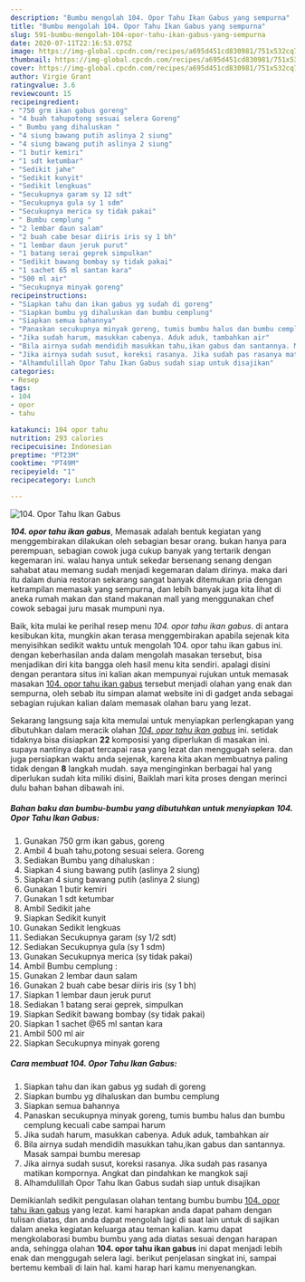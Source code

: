 ```yaml
---
description: "Bumbu mengolah 104. Opor Tahu Ikan Gabus yang sempurna"
title: "Bumbu mengolah 104. Opor Tahu Ikan Gabus yang sempurna"
slug: 591-bumbu-mengolah-104-opor-tahu-ikan-gabus-yang-sempurna
date: 2020-07-11T22:16:53.075Z
image: https://img-global.cpcdn.com/recipes/a695d451cd830981/751x532cq70/104-opor-tahu-ikan-gabus-foto-resep-utama.jpg
thumbnail: https://img-global.cpcdn.com/recipes/a695d451cd830981/751x532cq70/104-opor-tahu-ikan-gabus-foto-resep-utama.jpg
cover: https://img-global.cpcdn.com/recipes/a695d451cd830981/751x532cq70/104-opor-tahu-ikan-gabus-foto-resep-utama.jpg
author: Virgie Grant
ratingvalue: 3.6
reviewcount: 15
recipeingredient:
- "750 grm ikan gabus goreng"
- "4 buah tahupotong sesuai selera Goreng"
- " Bumbu yang dihaluskan "
- "4 siung bawang putih aslinya 2 siung"
- "4 siung bawang putih aslinya 2 siung"
- "1 butir kemiri"
- "1 sdt ketumbar"
- "Sedikit jahe"
- "Sedikit kunyit"
- "Sedikit lengkuas"
- "Secukupnya garam sy 12 sdt"
- "Secukupnya gula sy 1 sdm"
- "Secukupnya merica sy tidak pakai"
- " Bumbu cemplung "
- "2 lembar daun salam"
- "2 buah cabe besar diiris iris sy 1 bh"
- "1 lembar daun jeruk purut"
- "1 batang serai geprek simpulkan"
- "Sedikit bawang bombay sy tidak pakai"
- "1 sachet 65 ml santan kara"
- "500 ml air"
- "Secukupnya minyak goreng"
recipeinstructions:
- "Siapkan tahu dan ikan gabus yg sudah di goreng"
- "Siapkan bumbu yg dihaluskan dan bumbu cemplung"
- "Siapkan semua bahannya"
- "Panaskan secukupnya minyak goreng, tumis bumbu halus dan bumbu cemplung kecuali cabe sampai harum"
- "Jika sudah harum, masukkan cabenya. Aduk aduk, tambahkan air"
- "Bila airnya sudah mendidih masukkan tahu,ikan gabus dan santannya. Masak sampai bumbu meresap"
- "Jika airnya sudah susut, koreksi rasanya. Jika sudah pas rasanya matikan kompornya. Angkat dan pindahkan ke mangkok saji"
- "Alhamdulillah Opor Tahu Ikan Gabus sudah siap untuk disajikan"
categories:
- Resep
tags:
- 104
- opor
- tahu

katakunci: 104 opor tahu 
nutrition: 293 calories
recipecuisine: Indonesian
preptime: "PT23M"
cooktime: "PT49M"
recipeyield: "1"
recipecategory: Lunch

---
```



![104. Opor Tahu Ikan Gabus](https://img-global.cpcdn.com/recipes/a695d451cd830981/751x532cq70/104-opor-tahu-ikan-gabus-foto-resep-utama.jpg)

<b><i>104. opor tahu ikan gabus</i></b>, Memasak adalah bentuk kegiatan yang menggembirakan dilakukan oleh sebagian besar orang. bukan hanya para perempuan, sebagian cowok juga cukup banyak yang tertarik dengan kegemaran ini. walau hanya untuk sekedar bersenang senang dengan sahabat atau memang sudah menjadi kegemaran dalam dirinya. maka dari itu dalam dunia restoran sekarang sangat banyak ditemukan pria dengan ketrampilan memasak yang sempurna, dan lebih banyak juga kita lihat di aneka rumah makan dan stand makanan mall yang menggunakan chef cowok sebagai juru masak mumpuni nya.



Baik, kita mulai ke perihal resep menu <i>104. opor tahu ikan gabus</i>. di antara kesibukan kita, mungkin akan terasa menggembirakan apabila sejenak kita menyisihkan sedikit waktu untuk mengolah 104. opor tahu ikan gabus ini. dengan keberhasilan anda dalam mengolah masakan tersebut, bisa menjadikan diri kita bangga oleh hasil menu kita sendiri. apalagi disini dengan perantara situs ini kalian akan mempunyai rujukan untuk memasak masakan <u>104. opor tahu ikan gabus</u> tersebut menjadi olahan yang enak dan sempurna, oleh sebab itu simpan alamat website ini di gadget anda sebagai sebagian rujukan kalian dalam memasak olahan baru yang lezat.


Sekarang langsung saja kita memulai untuk menyiapkan perlengkapan yang dibutuhkan dalam meracik olahan <u><i>104. opor tahu ikan gabus</i></u> ini. setidak tidaknya bisa disiapkan <b>22</b> komposisi yang diperlukan di masakan ini. supaya nantinya dapat tercapai rasa yang lezat dan menggugah selera. dan juga persiapkan waktu anda sejenak, karena kita akan membuatnya paling tidak dengan <b>8</b> langkah mudah. saya menginginkan berbagai hal yang diperlukan sudah kita miliki disini, Baiklah mari kita proses dengan merinci dulu bahan bahan dibawah ini.

<!--inarticleads1-->

##### Bahan baku dan bumbu-bumbu yang dibutuhkan untuk menyiapkan 104. Opor Tahu Ikan Gabus:

1. Gunakan 750 grm ikan gabus, goreng
1. Ambil 4 buah tahu,potong sesuai selera. Goreng
1. Sediakan  Bumbu yang dihaluskan :
1. Siapkan 4 siung bawang putih (aslinya 2 siung)
1. Siapkan 4 siung bawang putih (aslinya 2 siung)
1. Gunakan 1 butir kemiri
1. Gunakan 1 sdt ketumbar
1. Ambil Sedikit jahe
1. Siapkan Sedikit kunyit
1. Gunakan Sedikit lengkuas
1. Sediakan Secukupnya garam (sy 1/2 sdt)
1. Sediakan Secukupnya gula (sy 1 sdm)
1. Gunakan Secukupnya merica (sy tidak pakai)
1. Ambil  Bumbu cemplung :
1. Gunakan 2 lembar daun salam
1. Gunakan 2 buah cabe besar diiris iris (sy 1 bh)
1. Siapkan 1 lembar daun jeruk purut
1. Sediakan 1 batang serai geprek, simpulkan
1. Siapkan Sedikit bawang bombay (sy tidak pakai)
1. Siapkan 1 sachet @65 ml santan kara
1. Ambil 500 ml air
1. Siapkan Secukupnya minyak goreng




<!--inarticleads2-->

##### Cara membuat 104. Opor Tahu Ikan Gabus:

1. Siapkan tahu dan ikan gabus yg sudah di goreng
1. Siapkan bumbu yg dihaluskan dan bumbu cemplung
1. Siapkan semua bahannya
1. Panaskan secukupnya minyak goreng, tumis bumbu halus dan bumbu cemplung kecuali cabe sampai harum
1. Jika sudah harum, masukkan cabenya. Aduk aduk, tambahkan air
1. Bila airnya sudah mendidih masukkan tahu,ikan gabus dan santannya. Masak sampai bumbu meresap
1. Jika airnya sudah susut, koreksi rasanya. Jika sudah pas rasanya matikan kompornya. Angkat dan pindahkan ke mangkok saji
1. Alhamdulillah Opor Tahu Ikan Gabus sudah siap untuk disajikan




Demikianlah sedikit pengulasan olahan tentang bumbu bumbu <u>104. opor tahu ikan gabus</u> yang lezat. kami harapkan anda dapat paham dengan tulisan diatas, dan anda dapat mengolah lagi di saat lain untuk di sajikan dalam aneka kegiatan keluarga atau teman kalian. kamu dapat mengkolaborasi bumbu bumbu yang ada diatas sesuai dengan harapan anda, sehingga olahan <b>104. opor tahu ikan gabus</b> ini dapat menjadi lebih enak dan menggugah selera lagi. berikut penjelasan singkat ini, sampai bertemu kembali di lain hal. kami harap hari kamu menyenangkan.
